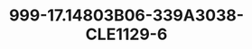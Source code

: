 ---
title: 999-17.14803B06-339A3038-CLE1129-6
image: 999-17.14803B06-339A3038-CLE1129-6.jpg
brand: classic-collection
layout: vestito
---